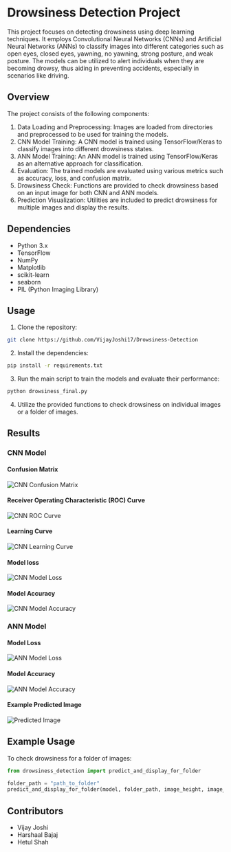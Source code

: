 # Drowsiness Detection Project

This project focuses on detecting drowsiness using deep learning techniques. It employs Convolutional Neural Networks (CNNs) and Artificial Neural Networks (ANNs) to classify images into different categories such as open eyes, closed eyes, yawning, no yawning, strong posture, and weak posture. The models can be utilized to alert individuals when they are becoming drowsy, thus aiding in preventing accidents, especially in scenarios like driving.

## Overview

The project consists of the following components:

1. Data Loading and Preprocessing: Images are loaded from directories and preprocessed to be used for training the models.
2. CNN Model Training: A CNN model is trained using TensorFlow/Keras to classify images into different drowsiness states.
3. ANN Model Training: An ANN model is trained using TensorFlow/Keras as an alternative approach for classification.
4. Evaluation: The trained models are evaluated using various metrics such as accuracy, loss, and confusion matrix.
5. Drowsiness Check: Functions are provided to check drowsiness based on an input image for both CNN and ANN models.
6. Prediction Visualization: Utilities are included to predict drowsiness for multiple images and display the results.

## Dependencies

- Python 3.x
- TensorFlow
- NumPy
- Matplotlib
- scikit-learn
- seaborn
- PIL (Python Imaging Library)

## Usage

1. Clone the repository:

```bash
git clone https://github.com/VijayJoshi17/Drowsiness-Detection
```

2. Install the dependencies:

```bash
pip install -r requirements.txt
```

3. Run the main script to train the models and evaluate their performance:

```bash
python drowsiness_final.py
```

4. Utilize the provided functions to check drowsiness on individual images or a folder of images.

## Results

### CNN Model

#### Confusion Matrix

![CNN Confusion Matrix](https://github.com/VijayJoshi17/Drowsiness-Detection/assets/96180147/9f696698-9496-45e8-92d7-02570ce89441)

#### Receiver Operating Characteristic (ROC) Curve

![CNN ROC Curve](https://github.com/VijayJoshi17/Drowsiness-Detection/assets/96180147/7449afd6-82a8-42bc-8541-1333ed668de8)

#### Learning Curve

![CNN Learning Curve](https://github.com/VijayJoshi17/Drowsiness-Detection/assets/96180147/956ccc78-6a64-415b-8d22-85daf6472a75)

#### Model loss

![CNN Model Loss](https://github.com/VijayJoshi17/Drowsiness-Detection/assets/96180147/f1bd5462-e1c4-458d-b4ac-a706062ee6d3)

#### Model Accuracy

![CNN Model Accuracy](https://github.com/VijayJoshi17/Drowsiness-Detection/assets/96180147/1a9f7b55-9bde-4fbb-9618-240e85f17537)

### ANN Model

#### Model Loss

![ANN Model Loss](https://github.com/VijayJoshi17/Drowsiness-Detection/assets/96180147/41139a0e-929d-44c2-8e57-da88c7e0a1f5)

#### Model Accuracy

![ANN Model Accuracy](https://github.com/VijayJoshi17/Drowsiness-Detection/assets/96180147/c8cafdd1-3178-4337-b177-22c42958e28f)

#### Example Predicted Image

![Predicted Image](https://github.com/VijayJoshi17/Drowsiness-Detection/assets/96180147/1361c21e-d065-4509-88bc-fe985db91c5f)


## Example Usage

To check drowsiness for a folder of images:

```python
from drowsiness_detection import predict_and_display_for_folder

folder_path = "path_to_folder"
predict_and_display_for_folder(model, folder_path, image_height, image_width)
```

## Contributors

- Vijay Joshi
- Harshaal Bajaj
- Hetul Shah

